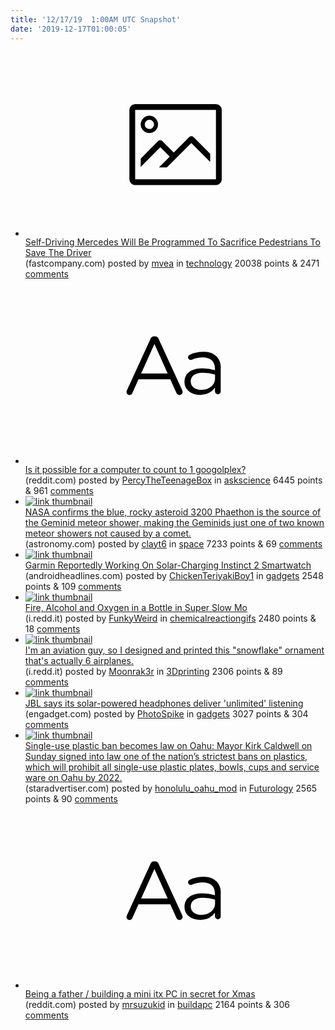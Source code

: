 ```yaml
---
title: '12/17/19  1:00AM UTC Snapshot'
date: '2019-12-17T01:00:05'
---
```

<ul>
<li><a href='https://www.fastcompany.com/3064539/self-driving-mercedes-will-be-programmed-to-sacrifice-pedestrians-to-save-the-driver'><svg version='1.1' viewBox='-34 -14 104 64' preserveAspectRatio='xMidYMid meet' xmlns='http://www.w3.org/2000/svg' xmlns:xlink='http://www.w3.org/1999/xlink'>
    <title>link thumbnail</title>
    <path d='M32,4H4A2,2,0,0,0,2,6V30a2,2,0,0,0,2,2H32a2,2,0,0,0,2-2V6A2,2,0,0,0,32,4ZM4,30V6H32V30Z'></path>
    <path d='M8.92,14a3,3,0,1,0-3-3A3,3,0,0,0,8.92,14Zm0-4.6A1.6,1.6,0,1,1,7.33,11,1.6,1.6,0,0,1,8.92,9.41Z'></path>
    <path d='M22.78,15.37l-5.4,5.4-4-4a1,1,0,0,0-1.41,0L5.92,22.9v2.83l6.79-6.79L16,22.18l-3.75,3.75H15l8.45-8.45L30,24V21.18l-5.81-5.81A1,1,0,0,0,22.78,15.37Z'></path>
</svg></a><div><div class='linkTitle'><a href='https://www.fastcompany.com/3064539/self-driving-mercedes-will-be-programmed-to-sacrifice-pedestrians-to-save-the-driver'>Self-Driving Mercedes Will Be Programmed To Sacrifice Pedestrians To Save The Driver</a></div>(fastcompany.com) posted by <a href='https://www.reddit.com/user/mvea'>mvea</a> in <a href='https://www.reddit.com/r/technology'>technology</a> 20038 points & 2471 <a href='https://www.reddit.com/r/technology/comments/ebdose/selfdriving_mercedes_will_be_programmed_to/'>comments</a></div></li>

<li><a href='https://www.reddit.com/r/askscience/comments/ebbbai/is_it_possible_for_a_computer_to_count_to_1/'><svg version='1.1' viewBox='-34 -12 104 64' preserveAspectRatio='xMidYMid slice' xmlns='http://www.w3.org/2000/svg' xmlns:xlink='http://www.w3.org/1999/xlink'>
    <title>text link thumbnail</title>
    <path d='M12.19,8.84a1.45,1.45,0,0,0-1.4-1h-.12a1.46,1.46,0,0,0-1.42,1L1.14,26.56a1.29,1.29,0,0,0-.14.59,1,1,0,0,0,1,1,1.12,1.12,0,0,0,1.08-.77l2.08-4.65h11l2.08,4.59a1.24,1.24,0,0,0,1.12.83,1.08,1.08,0,0,0,1.08-1.08,1.64,1.64,0,0,0-.14-.57ZM6.08,20.71l4.59-10.22,4.6,10.22Z'>
    </path>
    <path d='M32.24,14.78A6.35,6.35,0,0,0,27.6,13.2a11.36,11.36,0,0,0-4.7,1,1,1,0,0,0-.58.89,1,1,0,0,0,.94.92,1.23,1.23,0,0,0,.39-.08,8.87,8.87,0,0,1,3.72-.81c2.7,0,4.28,1.33,4.28,3.92v.5a15.29,15.29,0,0,0-4.42-.61c-3.64,0-6.14,1.61-6.14,4.64v.05c0,2.95,2.7,4.48,5.37,4.48a6.29,6.29,0,0,0,5.19-2.48V26.9a1,1,0,0,0,1,1,1,1,0,0,0,1-1.06V19A5.71,5.71,0,0,0,32.24,14.78Zm-.56,7.7c0,2.28-2.17,3.89-4.81,3.89-1.94,0-3.61-1.06-3.61-2.86v-.06c0-1.8,1.5-3,4.2-3a15.2,15.2,0,0,1,4.22.61Z'>
    </path>
</svg></a><div><div class='linkTitle'><a href='https://www.reddit.com/r/askscience/comments/ebbbai/is_it_possible_for_a_computer_to_count_to_1/'>Is it possible for a computer to count to 1 googolplex?</a></div>(reddit.com) posted by <a href='https://www.reddit.com/user/PercyTheTeenageBox'>PercyTheTeenageBox</a> in <a href='https://www.reddit.com/r/askscience'>askscience</a> 6445 points & 961 <a href='https://www.reddit.com/r/askscience/comments/ebbbai/is_it_possible_for_a_computer_to_count_to_1/'>comments</a></div></li>

<li><a href='http://www.astronomy.com/news/2019/12/nasa-probe-geminid-meteor-shower-debris'><img src='https://b.thumbs.redditmedia.com/36FZ8Ck4Mlz4NetvCgoZnjk-6c_wJ5mXT86kac-retI.jpg' alt='link thumbnail'></a><div><div class='linkTitle'><a href='http://www.astronomy.com/news/2019/12/nasa-probe-geminid-meteor-shower-debris'>NASA confirms the blue, rocky asteroid 3200 Phaethon is the source of the Geminid meteor shower, making the Geminids just one of two known meteor showers not caused by a comet.</a></div>(astronomy.com) posted by <a href='https://www.reddit.com/user/clayt6'>clayt6</a> in <a href='https://www.reddit.com/r/space'>space</a> 7233 points & 69 <a href='https://www.reddit.com/r/space/comments/ebikz7/nasa_confirms_the_blue_rocky_asteroid_3200/'>comments</a></div></li>

<li><a href='https://www.androidheadlines.com/2019/12/garmin-solar-charging-instinct-2.html'><img src='https://b.thumbs.redditmedia.com/oLKdM4XbnMX6iGycCTS9Lown7ejpFbm5vi9oGmkUbAs.jpg' alt='link thumbnail'></a><div><div class='linkTitle'><a href='https://www.androidheadlines.com/2019/12/garmin-solar-charging-instinct-2.html'>Garmin Reportedly Working On Solar-Charging Instinct 2 Smartwatch</a></div>(androidheadlines.com) posted by <a href='https://www.reddit.com/user/ChickenTeriyakiBoy1'>ChickenTeriyakiBoy1</a> in <a href='https://www.reddit.com/r/gadgets'>gadgets</a> 2548 points & 109 <a href='https://www.reddit.com/r/gadgets/comments/ebbnfp/garmin_reportedly_working_on_solarcharging/'>comments</a></div></li>

<li><a href='https://i.redd.it/9adznqliapy21.gif'><img src='https://b.thumbs.redditmedia.com/TedIZSRmKjcotyQDhKOtYTuCUwdmzkM40sqWqiwPmNo.jpg' alt='link thumbnail'></a><div><div class='linkTitle'><a href='https://i.redd.it/9adznqliapy21.gif'>Fire, Alcohol and Oxygen in a Bottle in Super Slow Mo</a></div>(i.redd.it) posted by <a href='https://www.reddit.com/user/FunkyWeird'>FunkyWeird</a> in <a href='https://www.reddit.com/r/chemicalreactiongifs'>chemicalreactiongifs</a> 2480 points & 18 <a href='https://www.reddit.com/r/chemicalreactiongifs/comments/ebdpx5/fire_alcohol_and_oxygen_in_a_bottle_in_super_slow/'>comments</a></div></li>

<li><a href='https://i.redd.it/eahkl3zuzz441.jpg'><img src='https://b.thumbs.redditmedia.com/p6TyuF7v6GLAlzxMofm4iMY7IAA1q_r7geAELVMtfEM.jpg' alt='link thumbnail'></a><div><div class='linkTitle'><a href='https://i.redd.it/eahkl3zuzz441.jpg'>I'm an aviation guy, so I designed and printed this "snowflake" ornament that's actually 6 airplanes.</a></div>(i.redd.it) posted by <a href='https://www.reddit.com/user/Moonrak3r'>Moonrak3r</a> in <a href='https://www.reddit.com/r/3Dprinting'>3Dprinting</a> 2306 points & 89 <a href='https://www.reddit.com/r/3Dprinting/comments/ebf6tr/im_an_aviation_guy_so_i_designed_and_printed_this/'>comments</a></div></li>

<li><a href='https://www.engadget.com/2019/12/16/jbl-reflect-eternal-solar-powered-headphones/'><img src='https://a.thumbs.redditmedia.com/NEk-cvQ9k7knEtqPFnwPpKODq9ZLVsD6hJvafMRNYU4.jpg' alt='link thumbnail'></a><div><div class='linkTitle'><a href='https://www.engadget.com/2019/12/16/jbl-reflect-eternal-solar-powered-headphones/'>JBL says its solar-powered headphones deliver 'unlimited' listening</a></div>(engadget.com) posted by <a href='https://www.reddit.com/user/PhotoSpike'>PhotoSpike</a> in <a href='https://www.reddit.com/r/gadgets'>gadgets</a> 3027 points & 304 <a href='https://www.reddit.com/r/gadgets/comments/ebjahm/jbl_says_its_solarpowered_headphones_deliver/'>comments</a></div></li>

<li><a href='https://www.staradvertiser.com/2019/12/16/hawaii-news/single-use-plastic-ban-becomes-law-on-oahu/?HSA=397970e10fd32778603df1374f8bcd0dfa4da634'><img src='https://a.thumbs.redditmedia.com/McU9EGljV1DqiipSkuM16dHx5mx0JBG-cDa1MbhFRk0.jpg' alt='link thumbnail'></a><div><div class='linkTitle'><a href='https://www.staradvertiser.com/2019/12/16/hawaii-news/single-use-plastic-ban-becomes-law-on-oahu/?HSA=397970e10fd32778603df1374f8bcd0dfa4da634'>Single-use plastic ban becomes law on Oahu: Mayor Kirk Caldwell on Sunday signed into law one of the nation’s strictest bans on plastics, which will prohibit all single-use plastic plates, bowls, cups and serv­ice ware on Oahu by 2022.</a></div>(staradvertiser.com) posted by <a href='https://www.reddit.com/user/honolulu_oahu_mod'>honolulu_oahu_mod</a> in <a href='https://www.reddit.com/r/Futurology'>Futurology</a> 2565 points & 90 <a href='https://www.reddit.com/r/Futurology/comments/ebdwrq/singleuse_plastic_ban_becomes_law_on_oahu_mayor/'>comments</a></div></li>

<li><a href='https://www.reddit.com/r/buildapc/comments/ebfin2/being_a_father_building_a_mini_itx_pc_in_secret/'><svg version='1.1' viewBox='-34 -12 104 64' preserveAspectRatio='xMidYMid slice' xmlns='http://www.w3.org/2000/svg' xmlns:xlink='http://www.w3.org/1999/xlink'>
    <title>text link thumbnail</title>
    <path d='M12.19,8.84a1.45,1.45,0,0,0-1.4-1h-.12a1.46,1.46,0,0,0-1.42,1L1.14,26.56a1.29,1.29,0,0,0-.14.59,1,1,0,0,0,1,1,1.12,1.12,0,0,0,1.08-.77l2.08-4.65h11l2.08,4.59a1.24,1.24,0,0,0,1.12.83,1.08,1.08,0,0,0,1.08-1.08,1.64,1.64,0,0,0-.14-.57ZM6.08,20.71l4.59-10.22,4.6,10.22Z'>
    </path>
    <path d='M32.24,14.78A6.35,6.35,0,0,0,27.6,13.2a11.36,11.36,0,0,0-4.7,1,1,1,0,0,0-.58.89,1,1,0,0,0,.94.92,1.23,1.23,0,0,0,.39-.08,8.87,8.87,0,0,1,3.72-.81c2.7,0,4.28,1.33,4.28,3.92v.5a15.29,15.29,0,0,0-4.42-.61c-3.64,0-6.14,1.61-6.14,4.64v.05c0,2.95,2.7,4.48,5.37,4.48a6.29,6.29,0,0,0,5.19-2.48V26.9a1,1,0,0,0,1,1,1,1,0,0,0,1-1.06V19A5.71,5.71,0,0,0,32.24,14.78Zm-.56,7.7c0,2.28-2.17,3.89-4.81,3.89-1.94,0-3.61-1.06-3.61-2.86v-.06c0-1.8,1.5-3,4.2-3a15.2,15.2,0,0,1,4.22.61Z'>
    </path>
</svg></a><div><div class='linkTitle'><a href='https://www.reddit.com/r/buildapc/comments/ebfin2/being_a_father_building_a_mini_itx_pc_in_secret/'>Being a father / building a mini itx PC in secret for Xmas</a></div>(reddit.com) posted by <a href='https://www.reddit.com/user/mrsuzukid'>mrsuzukid</a> in <a href='https://www.reddit.com/r/buildapc'>buildapc</a> 2164 points & 306 <a href='https://www.reddit.com/r/buildapc/comments/ebfin2/being_a_father_building_a_mini_itx_pc_in_secret/'>comments</a></div></li>

</ul>

